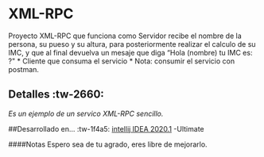# XML-RPC

Proyecto XML-RPC que funciona como Servidor
recibe el nombre de la persona, su pueso y su altura, para posteriormente realizar el calculo de su IMC, y que al final devuelva un mesaje que diga “Hola (nombre) tu IMC es: ?"
     *  Cliente que consuma el servicio
     *  Nota:  consumir el servicio con postman.

## Detalles :tw-2660:
*Es un ejemplo de un servico XML-RPC sencillo.*

##Desarrollado en... :tw-1f4a5:
[intellij IDEA 2020.1](https://www.jetbrains.com/idea/download/#section=windows) -Ultimate


####Notas
Espero sea de tu agrado, eres libre de mejorarlo.